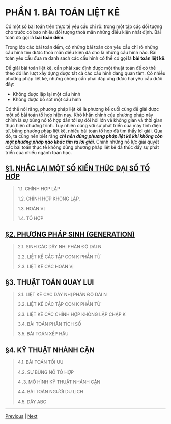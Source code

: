 # PHẦN 1. BÀI TOÁN LIỆT KÊ

Có một số bài toán trên thực tế yêu cầu chỉ rõ: trong một tập các đối tượng cho trước có bao nhiêu đối tượng thoả mãn những điều kiện nhất định. Bài toán đó gọi là **bài toán đếm**.

Trong lớp các bài toán đếm, có những bài toán còn yêu cầu chỉ rõ những cấu hình tìm được thoả mãn điều kiện đã cho là những cấu hình nào. Bài toán yêu cầu đưa ra danh sách các cấu hình có thể có gọi là **bài toán liệt kê**.

Để giải bài toán liệt kê, cần phải xác định được một thuật toán để có thể theo đó lần lượt xây dựng được tất cả các cấu hình đang quan tâm. Có nhiều phương pháp liệt kê, nhưng chúng cần phải đáp ứng được hai yêu cầu dưới đây:

- Không được lặp lại một cấu hình
- Không được bỏ sót một cấu hình

Có thể nói rằng, phương pháp liệt kê là phương kế cuối cùng để giải được một số bài toán tổ hợp hiện nay. Khó khăn chính của phương pháp này chính là sự bùng nổ tổ hợp dẫn tới sự đòi hỏi lớn về không gian và thời gian thực hiện chương trình. Tuy nhiên cùng với sự phát triển của máy tính điện tử, bằng phương pháp liệt kê, nhiều bài toán tổ hợp đã tìm thấy lời giải. Qua đó, ta cũng nên biết rằng ***chỉ nên dùng phương pháp liệt kê khi không còn một phương pháp nào khác tìm ra lời giải***. Chính những nỗ lực giải quyết các bài toán thực tế không dùng phương pháp liệt kê đã thúc đẩy sự phát triển của nhiều ngành toán học.

## [§1. NHẮC LẠI MỘT SỐ KIẾN THỨC ĐẠI SỐ TỔ HỢP](/Part1._Enumeration_problem/Lesson1._Some_knowledge_about_combinatorial_algebra/README.md)

> 1.1. CHỈNH HỢP LẶP
>
> 1.2. CHỈNH HỢP KHÔNG LẶP.
>
> 1.3. HOÁN VỊ
>
> 1.4. TỔ HỢP

## [§2. PHƯƠNG PHÁP SINH (GENERATION)](/Part1._Enumeration_problem/Lesson2._Generation_method/README.md)

> 2.1. SINH CÁC DÃY NHỊ PHÂN ĐỘ DÀI N
>
> 2.2. LIỆT KÊ CÁC TẬP CON K PHẦN TỬ
>
> 2.3. LIỆT KÊ CÁC HOÁN VỊ

## §3. THUẬT TOÁN QUAY LUI

> 3.1. LIỆT KÊ CÁC DÃY NHỊ PHÂN ĐỘ DÀI N
>
> 3.2. LIỆT KÊ CÁC TẬP CON K PHẦN TỬ
>
> 3.3. LIỆT KÊ CÁC CHỈNH HỢP KHÔNG LẶP CHẬP K
>
> 3.4. BÀI TOÁN PHÂN TÍCH SỐ
>
> 3.5. BÀI TOÁN XẾP HẬU

## §4. KỸ THUẬT NHÁNH CẬN

> 4.1. BÀI TOÁN TỐI ƯU
>
> 4.2. SỰ BÙNG NỔ TỔ HỢP
>
> 4 .3. MÔ HÌNH KỸ THUẬT NHÁNH CẬN
>
> 4.4. BÀI TOÁN NGƯỜI DU LỊCH
>
> 4.5. DÃY ABC

---

[Previous](/README.md) | [Next](/Part1._Enumeration_problem/Lesson1._Some_knowledge_about_combinatorial_algebra/README.md)
